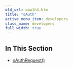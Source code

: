 ```yaml
---
old_url: oauth4.htm
title: "oAuth"
active_menu_item: developers
class_name: developers
full_width: true
---
```



## In This Section

 - [oAuthRequest()](/developers/documentation/scripting-apis/server-side-api/ssj-object/oauth/oauthrequest)
